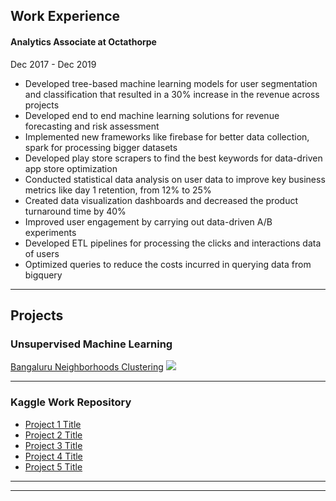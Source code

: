 ## Work Experience 
#### Analytics Associate at Octathorpe
Dec 2017 - Dec 2019
- Developed tree-based machine learning models for user segmentation and classification that resulted in a 30% increase in the revenue across projects
- Developed end to end machine learning solutions for revenue forecasting and risk assessment
- Implemented new frameworks like firebase for better data collection, spark for processing bigger datasets
- Developed play store scrapers to find the best keywords for data-driven app store optimization
- Conducted statistical data analysis on user data to improve key business metrics like day 1 retention, from 12% to 25%
- Created data visualization dashboards and decreased the product turnaround time by 40%
- Improved user engagement by carrying out data-driven A/B experiments
- Developed ETL pipelines for processing the clicks and interactions data of users
- Optimized queries to reduce the costs incurred in querying data from bigquery


---
## Projects
### Unsupervised Machine Learning

[Bangaluru Neighborhoods Clustering](/sample_page)
<img src="images/dummy_thumbnail.jpg?raw=true"/>

---

### Kaggle Work Repository

- [Project 1 Title](http://example.com/)
- [Project 2 Title](http://example.com/)
- [Project 3 Title](http://example.com/)
- [Project 4 Title](http://example.com/)
- [Project 5 Title](http://example.com/)

---




---

